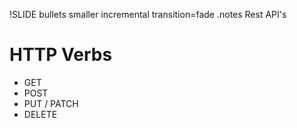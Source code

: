 !SLIDE bullets smaller incremental transition=fade
.notes Rest API's

# HTTP Verbs #

* GET
* POST
* PUT / PATCH
* DELETE

